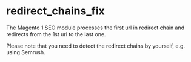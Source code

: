 # redirect_chains_fix
The Magento 1 SEO module processes the first url in redirect chain and redirects from the 1st url to the last one.

Please note that you need to detect the redirect chains by yourself, e.g. using Semrush.
